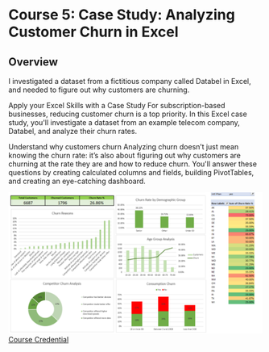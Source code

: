 # Course 5: Case Study: Analyzing Customer Churn in Excel

## Overview
I investigated a dataset from a fictitious company called Databel in Excel, and needed to figure out why customers are churning.

Apply your Excel Skills with a Case Study
For subscription-based businesses, reducing customer churn is a top priority. In this Excel case study, you'll investigate a dataset from an example telecom company, Databel, and analyze their churn rates.

Understand why customers churn
Analyzing churn doesn’t just mean knowing the churn rate: it’s also about figuring out why customers are churning at the rate they are and how to reduce churn. You'll answer these questions by creating calculated columns and fields, building PivotTables, and creating an eye-catching dashboard.

![cert](https://github.com/haileyrthomas01/datacamp-excel-fundamentals/blob/main/case-study/screenshots/casestudy.png)
[Course Credential](https://www.datacamp.com/completed/statement-of-accomplishment/course/f83a2bfe30370320a4b69a77bf5a41b5c573dacf)
